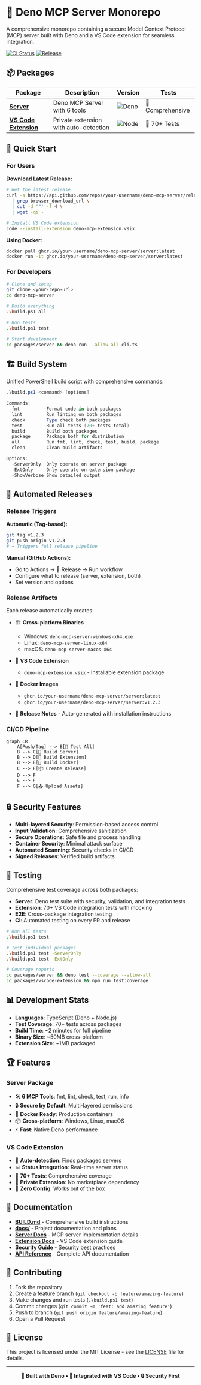 # 🦕 Deno MCP Server Monorepo

A comprehensive monorepo containing a secure Model Context Protocol (MCP) server
built with Deno and a VS Code extension for seamless integration.

[![CI Status](https://github.com/your-username/deno-mcp-server/workflows/CI/badge.svg)](https://github.com/your-username/deno-mcp-server/actions)
[![Release](https://github.com/your-username/deno-mcp-server/workflows/🚀%20Release/badge.svg)](https://github.com/your-username/deno-mcp-server/releases)

## 📦 Packages

| Package                                             | Description                           | Version                                               | Tests            |
| --------------------------------------------------- | ------------------------------------- | ----------------------------------------------------- | ---------------- |
| **[Server](packages/server/)**                      | Deno MCP Server with 6 tools          | ![Deno](https://img.shields.io/badge/deno-1.40+-blue) | 🧪 Comprehensive |
| **[VS Code Extension](packages/vscode-extension/)** | Private extension with auto-detection | ![Node](https://img.shields.io/badge/node-18+-green)  | 🧪 70+ Tests     |

## 🚀 Quick Start

### For Users

**Download Latest Release:**

```bash
# Get the latest release
curl -s https://api.github.com/repos/your-username/deno-mcp-server/releases/latest \
  | grep browser_download_url \
  | cut -d '"' -f 4 \
  | wget -qi -

# Install VS Code extension
code --install-extension deno-mcp-extension.vsix
```

**Using Docker:**

```bash
docker pull ghcr.io/your-username/deno-mcp-server/server:latest
docker run -it ghcr.io/your-username/deno-mcp-server/server:latest
```

### For Developers

```bash
# Clone and setup
git clone <your-repo-url>
cd deno-mcp-server

# Build everything
.\build.ps1 all

# Run tests
.\build.ps1 test

# Start development
cd packages/server && deno run --allow-all cli.ts
```

## 🏗️ Build System

Unified PowerShell build script with comprehensive commands:

```powershell
.\build.ps1 <command> [options]

Commands:
  fmt          Format code in both packages  
  lint         Run linting on both packages
  check        Type check both packages
  test         Run all tests (70+ tests total)
  build        Build both packages 
  package      Package both for distribution
  all          Run fmt, lint, check, test, build, package
  clean        Clean build artifacts

Options:
  -ServerOnly  Only operate on server package
  -ExtOnly     Only operate on extension package  
  -ShowVerbose Show detailed output
```

## 🤖 Automated Releases

### Release Triggers

**Automatic (Tag-based):**

```bash
git tag v1.2.3
git push origin v1.2.3
# → Triggers full release pipeline
```

**Manual (GitHub Actions):**

- Go to Actions → 🚀 Release → Run workflow
- Configure what to release (server, extension, both)
- Set version and options

### Release Artifacts

Each release automatically creates:

- 🏗️ **Cross-platform Binaries**
  - Windows: `deno-mcp-server-windows-x64.exe`
  - Linux: `deno-mcp-server-linux-x64`
  - macOS: `deno-mcp-server-macos-x64`

- 🎯 **VS Code Extension**
  - `deno-mcp-extension.vsix` - Installable extension package

- 🐳 **Docker Images**
  - `ghcr.io/your-username/deno-mcp-server/server:latest`
  - `ghcr.io/your-username/deno-mcp-server/server:v1.2.3`

- 📝 **Release Notes** - Auto-generated with installation instructions

### CI/CD Pipeline

```mermaid
graph LR
    A[Push/Tag] --> B[🧪 Test All]
    B --> C[🦕 Build Server]
    B --> D[🎯 Build Extension] 
    B --> E[🐳 Build Docker]
    C --> F[📦 Create Release]
    D --> F
    E --> F
    F --> G[📤 Upload Assets]
```

## 🔒 Security Features

- **Multi-layered Security**: Permission-based access control
- **Input Validation**: Comprehensive sanitization
- **Secure Operations**: Safe file and process handling
- **Container Security**: Minimal attack surface
- **Automated Scanning**: Security checks in CI/CD
- **Signed Releases**: Verified build artifacts

## 🧪 Testing

Comprehensive test coverage across both packages:

- **Server**: Deno test suite with security, validation, and integration tests
- **Extension**: 70+ VS Code integration tests with mocking
- **E2E**: Cross-package integration testing
- **CI**: Automated testing on every PR and release

```bash
# Run all tests
.\build.ps1 test

# Test individual packages
.\build.ps1 test -ServerOnly
.\build.ps1 test -ExtOnly

# Coverage reports
cd packages/server && deno test --coverage --allow-all
cd packages/vscode-extension && npm run test:coverage
```

## 📊 Development Stats

- **Languages**: TypeScript (Deno + Node.js)
- **Test Coverage**: 70+ tests across packages
- **Build Time**: ~2 minutes for full pipeline
- **Binary Size**: ~50MB cross-platform
- **Extension Size**: ~1MB packaged

## 🏆 Features

### Server Package

- 🛠️ **6 MCP Tools**: fmt, lint, check, test, run, info
- 🔒 **Secure by Default**: Multi-layered permissions
- 🐳 **Docker Ready**: Production containers
- 📦 **Cross-platform**: Windows, Linux, macOS
- ⚡ **Fast**: Native Deno performance

### VS Code Extension

- 🎯 **Auto-detection**: Finds packaged servers
- 📊 **Status Integration**: Real-time server status
- 🧪 **70+ Tests**: Comprehensive coverage
- 🔌 **Private Extension**: No marketplace dependency
- 🚀 **Zero Config**: Works out of the box

## 📖 Documentation

- **[BUILD.md](BUILD.md)** - Comprehensive build instructions
- **[docs/](docs/)** - Project documentation and plans
- **[Server Docs](packages/server/)** - MCP server implementation details
- **[Extension Docs](packages/vscode-extension/)** - VS Code extension guide
- **[Security Guide](packages/server/docs/security.md)** - Security best
  practices
- **[API Reference](packages/server/docs/api.md)** - Complete API documentation

## 🤝 Contributing

1. Fork the repository
2. Create a feature branch (`git checkout -b feature/amazing-feature`)
3. Make changes and run tests (`.\build.ps1 test`)
4. Commit changes (`git commit -m 'feat: add amazing feature'`)
5. Push to branch (`git push origin feature/amazing-feature`)
6. Open a Pull Request

## 📄 License

This project is licensed under the MIT License - see the [LICENSE](LICENSE) file
for details.

---

<p align="center">
  <strong>🚀 Built with Deno • 🎯 Integrated with VS Code • 🔒 Security First</strong>
</p>
